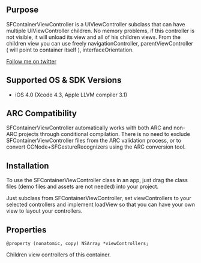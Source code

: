 Purpose
--------------

SFContainerViewController is a UIViewController subclass that can have multiple UIViewController children. No memory problems, if this controller is not visible, it will unload its view and all of his children views.
From the children view you can use freely navigationController, parentViewController ( will point to container itself ), interfaceOrientation.

[Follow me on twitter][1]

Supported OS & SDK Versions
-----------------------------

* iOS 4.0 (Xcode 4.3, Apple LLVM compiler 3.1)

ARC Compatibility
------------------

SFContainerViewController automatically works with both ARC and non-ARC projects through conditional compilation. There is no need to exclude SFContainerViewController files from the ARC validation process, or to convert CCNode+SFGestureRecognizers using the ARC conversion tool.

Installation
--------------

To use the SFContainerViewController class in an app, just drag the class files (demo files and assets are not needed) into your project.

Just subclass from SFContainerViewController, set viewControllers to your selected controllers and implement loadView so that you can have your own view to layout your controllers.

Properties
--------------

    @property (nonatomic, copy) NSArray *viewControllers;
Children view controllers of this container. 

  [1]: http://twitter.com/merowing_
